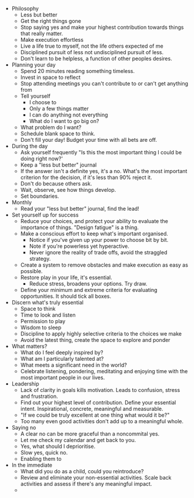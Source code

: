 - Philosophy
	- Less but better
	- Get the right things gone
	- Stop saying yes and make your highest contribution towards things that really matter.
	- Make execution effortless
	- Live a life true to myself, not the life others expected of me
	- Disciplined pursuit of less not undisciplined pursuit of less.
	- Don't learn to be helpless, a function of other peoples desires.
- Planning your day
	- Spend 20 minutes reading something timeless.
	- Invest in space to reflect
	- Stop attending meetings you can't contribute to or can't get anything from
	- Tell yourself
		- I choose to
		- Only a few things matter
		- I can do anything not everything
		- What do I want to go big on?
	- What problem do I want?
	- Schedule blank space to think.
	- Don't fill your day! Budget your time with all bets are off.
- During the day
	- Ask yourself frequently "Is this the most important thing I could be doing right now?'
	- Keep a "less but better" journal
	- If the answer isn't a definite yes, it's a no. What's the most important criterion for the decision, if it's less than 90% reject it.
	- Don't do because others ask.
	- Wait, observe, see how things develop.
	- Set boundaries.
- Monthly
	- Read your "less but better" journal, find the lead!
- Set yourself up for success
	- Reduce your choices, and protect your ability to evaluate the importance of things. "Design fatigue" is a thing.
	- Make a conscious effort to keep what's important organised.
		- Notice if you've given up your power to choose bit by bit.
		- Note if you're powerless yet hyperactive.
		- Never ignore the reality of trade offs, avoid the straggled strategy.
	- Create a system to remove obstacles and make execution as easy as possible.
	- Restore play in your life, it's essential.
		- Reduce stress, broadens your options. Try draw.
	- Define your minimum and extreme criteria for evaluating opportunities. It should tick all boxes.
- Discern what's truly essential
	- Space to think
	- Time to look and listen
	- Permission to play
	- Wisdom to sleep
	- Discipline to apply highly selective criteria to the choices we make
	- Avoid the latest thing, create the space to explore and ponder
- What matters?
	- What do I feel deeply inspired by?
	- What am I particularly talented at?
	- What meets a significant need in the world?
	- Celebrate listening, pondering, meditating and enjoying time with the most important people in our lives.
- Leadership
	- Lack of clarity in goals kills motivation. Leads to confusion, stress and frustration.
	- Find out your highest level of contribution. Define your essential intent. Inspirational, concrete, meaningful and measurable.
	- "If we could be truly excellent at one thing what would it be?"
	- Too many even good activities don't add up to a meaningful whole.
- Saying no
	- A clear no can be more graceful than a noncommital yes.
	- Let me check my calendar and get back to you.
	- Yes, what should I deprioritise.
	- Slow yes, quick no.
	- Enabling them to
- In the immediate
	- What did you do as a child, could you reintroduce?
	- Review and eliminate your non-essential activities. Scale back activities and assess if there's any meaningful impact.
	-